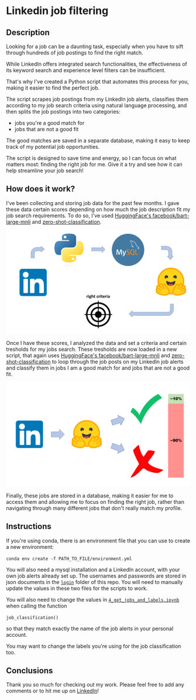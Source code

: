 # Linkedin job filtering

## Description

Looking for a job can be a daunting task, especially when you have to sift through hundreds of job postings to find the right match.

While LinkedIn offers integrated search functionalities, the effectiveness of its keyword search and experience level filters can be insufficient.

That's why I've created a Python script that automates this process for you, making it easier to find the perfect job.

The script scrapes job postings from my LinkedIn job alerts, classifies them according to my job search criteria using natural language processing, and then splits the job postings into two categories: 

* jobs you're a good match for 
* jobs that are not a good fit 

The good matches are saved in a separate database, making it easy to keep track of my potential job opportunities.

The script is designed to save time and energy, so I can focus on what matters most: finding the right job for me. Give it a try and see how it can help streamline your job search!

## How does it work?

I've been collecting and storing job data for the past few months. I gave these data certain scores depending on how much the job description fit my job search requirements. To do so, I've used <a href="https://huggingface.co/facebook/bart-large-mnli#nli-based-zero-shot-text-classification">HuggingFace's facebook/bart-large-mnli</a> and <a href="https://huggingface.co/tasks/zero-shot-classification">zero-shot-classification</a>.

<img src="images/data_to_sql.png">

Once I have these scores, I analyzed the data and set a criteria and certain tresholds for my jobs search. These tresholds are now loaded in a new script, that again uses <a href="https://huggingface.co/facebook/bart-large-mnli#nli-based-zero-shot-text-classification">HuggingFace's facebook/bart-large-mnli</a> and <a href="https://huggingface.co/tasks/zero-shot-classification">zero-shot-classification</a> to loop through the job posts on my LinkedIn job alerts and classify them in jobs I am a good match for and jobs that are not a good fit.

<img src="images/job_classifier.png">

Finally, these jobs are stored in a database, making it easier for me to access them and allowing me to focus on finding the right job, rather than navigating through many different jobs that don't really match my profile.

## Instructions

If you're using conda, there is an environment file that you can use to create a new environment:

`conda env create -f PATH_TO_FILE/environment.yml`

You will also need a mysql installation and a LinkedIn account, with your own job alerts already set up. The usernames and passwords are stored in json documents in the <a href="https://github.com/yourssincerely/linkedin/tree/main/login">`login`</a> folder of this repo. You will need to manually update the values in these two files for the scripts to work.

You will also need to change the values in <a href="https://github.com/yourssincerely/linkedin/blob/main/4_get_jobs_and_labels.ipynb">`4_get_jobs_and_labels.ipynb`</a> when calling the function

`job_classification()` 

so that they match exactly the name of the job alerts in your personal account.

You may want to change the labels you're using for the job classification too.

## Conclusions

Thank you so much for checking out my work. Please feel free to add any comments or to hit me up on <a href="https://www.linkedin.com/in/rubentenreiro/">LinkedIn</a>!
